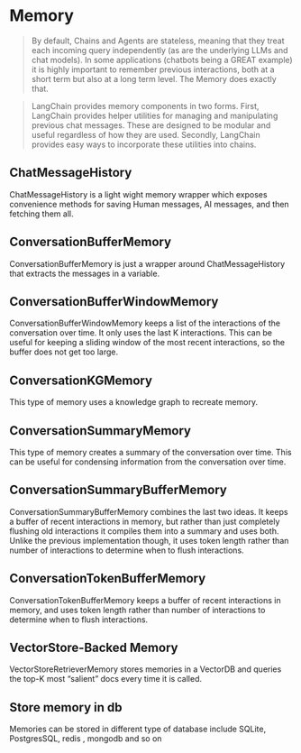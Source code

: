 # Memory

> By default, Chains and Agents are stateless, meaning that they treat each incoming query independently (as are the underlying LLMs and chat models). In some applications (chatbots being a GREAT example) it is highly important to remember previous interactions, both at a short term but also at a long term level. The Memory does exactly that.

> LangChain provides memory components in two forms. First, LangChain provides helper utilities for managing and manipulating previous chat messages. These are designed to be modular and useful regardless of how they are used. Secondly, LangChain provides easy ways to incorporate these utilities into chains.

## ChatMessageHistory

ChatMessageHistory is a light wight memory wrapper which exposes convenience methods for saving Human messages, AI messages, and then fetching them all.

## ConversationBufferMemory

ConversationBufferMemory is just a wrapper around ChatMessageHistory that extracts the messages in a variable.

## ConversationBufferWindowMemory

ConversationBufferWindowMemory keeps a list of the interactions of the conversation over time. It only uses the last K interactions. This can be useful for keeping a sliding window of the most recent interactions, so the buffer does not get too large.

## ConversationKGMemory

This type of memory uses a knowledge graph to recreate memory.

## ConversationSummaryMemory

This type of memory creates a summary of the conversation over time. This can be useful for condensing information from the conversation over time.

## ConversationSummaryBufferMemory

ConversationSummaryBufferMemory combines the last two ideas. It keeps a buffer of recent interactions in memory, but rather than just completely flushing old interactions it compiles them into a summary and uses both. Unlike the previous implementation though, it uses token length rather than number of interactions to determine when to flush interactions.

## ConversationTokenBufferMemory

ConversationTokenBufferMemory keeps a buffer of recent interactions in memory, and uses token length rather than number of interactions to determine when to flush interactions.

## VectorStore-Backed Memory

VectorStoreRetrieverMemory stores memories in a VectorDB and queries the top-K most “salient” docs every time it is called.

## Store memory in db

Memories can be stored in different type of database include SQLite, PostgresSQL, redis , mongodb and so on
